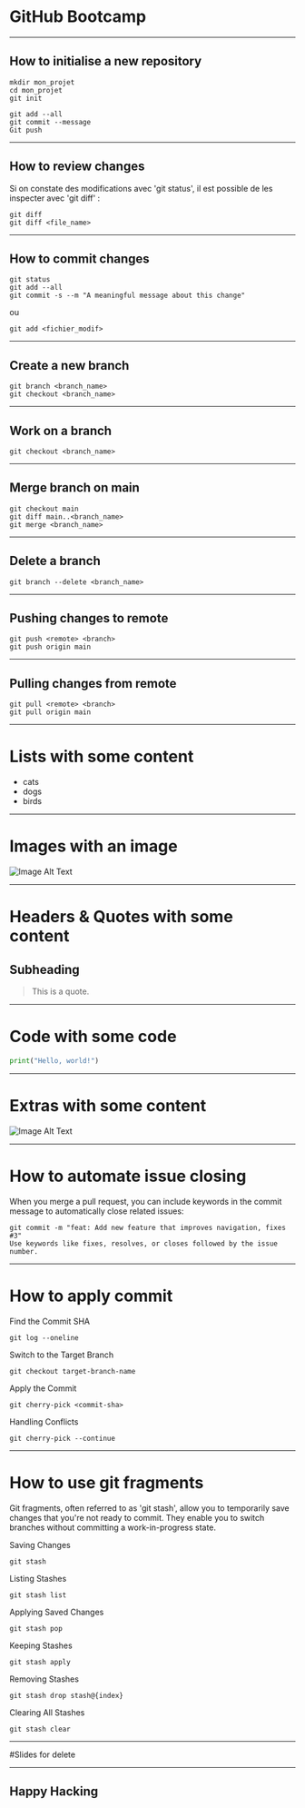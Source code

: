 <!-- slides.md -->

# GitHub Bootcamp

---

## How to initialise a new repository

```
mkdir mon_projet
cd mon_projet
git init

git add --all
git commit --message
Git push
```

---

## How to review changes

Si on constate des modifications avec 'git status', il est possible de les inspecter avec 'git diff' : 

```
git diff
git diff <file_name>
```

---

## How to commit changes

```
git status
git add --all
git commit -s --m "A meaningful message about this change"
```

ou

```
git add <fichier_modif>
```

---

## Create a new branch

```
git branch <branch_name>
git checkout <branch_name>
```

---

## Work on a branch

```
git checkout <branch_name>
```

---

## Merge branch on main

```
git checkout main
git diff main..<branch_name>
git merge <branch_name>
```

---

## Delete a branch

```
git branch --delete <branch_name>
```

---

## Pushing changes to remote

```
git push <remote> <branch>
git push origin main
```

---

## Pulling changes from remote

```
git pull <remote> <branch>
git pull origin main
```

---

# Lists with some content

- cats
- dogs
- birds

---

# Images with an image

![Image Alt Text](https://www.wfla.com/wp-content/uploads/sites/71/2023/05/GettyImages-1389862392.jpg?w=2560&h=1440&crop=1)

---

# Headers & Quotes with some content

## Subheading

> This is a quote.

---

# Code with some code

```python
print("Hello, world!")
```

---

# Extras with some content

![Image Alt Text](https://d3544la1u8djza.cloudfront.net/APHI/Blog/2021/07-06/small+white+fluffy+dog+smiling+at+the+camera+in+close-up-min.jpg)

---

# How to automate issue closing

When you merge a pull request, you can include keywords in the commit message to automatically close related issues:

```
git commit -m "feat: Add new feature that improves navigation, fixes #3"
Use keywords like fixes, resolves, or closes followed by the issue number.
```

----

# How to apply commit

Find the Commit SHA
```
git log --oneline
```

Switch to the Target Branch
```
git checkout target-branch-name
```

Apply the Commit
```
git cherry-pick <commit-sha>
```

Handling Conflicts
```
git cherry-pick --continue
```


---

# How to use git fragments

Git fragments, often referred to as 'git stash', allow you to temporarily save changes that you're not ready to commit. They enable you to switch branches without committing a work-in-progress state.

Saving Changes

```
git stash
```

Listing Stashes

```
git stash list
```

Applying Saved Changes

```
git stash pop
```

Keeping Stashes

```
git stash apply
```

Removing Stashes

```
git stash drop stash@{index}
```

Clearing All Stashes

```
git stash clear
```

---

#Slides for delete

---

## Happy Hacking